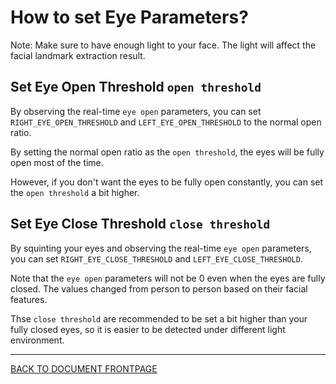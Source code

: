 # How to set Eye Parameters?

Note: Make sure to have enough light to your face. The light will affect the facial landmark extraction result.


## Set Eye Open Threshold `open threshold`

By observing the real-time `eye open` parameters, you can set `RIGHT_EYE_OPEN_THRESHOLD` and `LEFT_EYE_OPEN_THRESHOLD` to the normal open ratio.

By setting the normal open ratio as the `open threshold`, the eyes will be fully open most of the time.

However, if you don't want the eyes to be fully open constantly, you can set the `open threshold` a bit higher.


## Set Eye Close Threshold `close threshold`

By squinting your eyes and observing the real-time `eye open` parameters, you can set `RIGHT_EYE_CLOSE_THRESHOLD` and `LEFT_EYE_CLOSE_THRESHOLD`.

Note that the `eye open` parameters will not be 0 even when the eyes are fully closed. The values changed from person to person based on their facial features.

Thse `close threshold` are recommended to be set a bit higher than your fully closed eyes, so it is easier to be detected under different light environment.


----

[BACK TO DOCUMENT FRONTPAGE](/)
